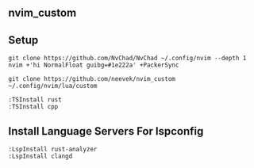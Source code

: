 nvim\_custom
---

Setup
---
```
git clone https://github.com/NvChad/NvChad ~/.config/nvim --depth 1
nvim +'hi NormalFloat guibg=#1e222a' +PackerSync
 
git clone https://github.com/neevek/nvim_custom ~/.config/nvim/lua/custom

:TSInstall rust
:TSInstall cpp
```

Install Language Servers For lspconfig
---

```
:LspInstall rust-analyzer
:LspInstall clangd
```
